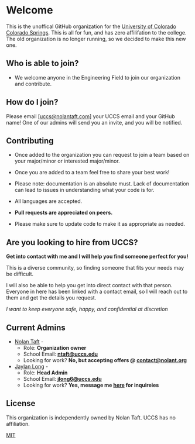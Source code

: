 # Welcome

This is the unoffical GitHub organization for the [University of Colorado Colorado Springs](https://www.uccs.edu). This is all for fun, and has zero affilifation to the college. The old organization is no longer running, so we decided to make this new one.

## Who is able to join?

* We welcome anyone in the Engineering Field to join our organization and contribute.

## How do I join?
Please email [uccs@nolantaft.com] your UCCS email and your GitHub name! One of our admins will send you an invite, and you will be notified.

## Contributing
* Once added to the organization you can request to join a team based on your major/minor or interested major/minor.

* Once you are added to a team feel free to share your best work! 

* Please note: documentation is an absolute must. Lack of documentation can lead to issues in understanding what your code is for. 

* All languages are accepted.

* **Pull requests are appreciated on peers.** 

* Please make sure to update code to make it as appropriate as needed.


## Are you looking to hire from UCCS?
**Get into contact with me and I will help you find someone perfect for you!**

This is a diverse community, so finding someone that fits your needs may be difficult. 

I will also be able to help you get into direct contact with that person. Everyone in here has been linked with a contact email, so I will reach out to them and get the details you request.

*I want to keep everyone safe, happy, and confidential at discretion*

## Current Admins
* [Nolan Taft](https://github.com/dev-nolant) - 
  - Role: **Organization owner**
  - School Email: **[ntaft@uccs.edu](mailto:ntaft@uccs.edu)**
  - Looking for work? **No, but accepting offers @ [contact@nolant.org](mailto:contact@nolant.org)**
* [Jaylan Long](https://github.com/Jaylan1) -
  - Role: **Head Admin**
  - School Email: **[jlong6@uccs.edu](mailto:jlong6@uccs.edu)**
  - Looking for work? **Yes, message me [here](mailto:jlong6@uccs.edu) for inquireies**
## License
This organization is independently owned by Nolan Taft. UCCS has no affiliation. 

[MIT](https://choosealicense.com/licenses/mit/)
